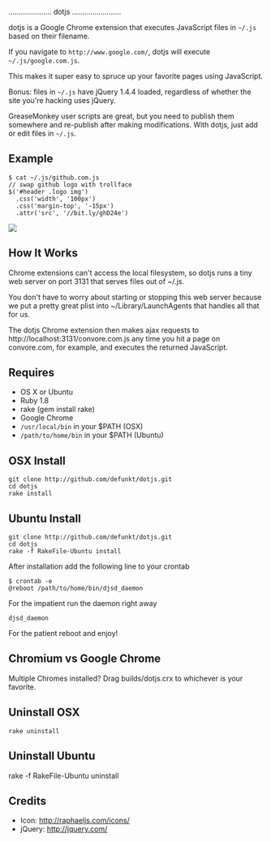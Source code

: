 ..................... dotjs ........................

dotjs  is a  Google Chrome  extension  that executes
JavaScript files in `~/.js` based on their filename.

If  you navigate to  `http://www.google.com/`, dotjs
will execute `~/.js/google.com.js`.

This makes it super  easy to spruce up your favorite
pages using JavaScript.

Bonus:  files in `~/.js`  have jQuery  1.4.4 loaded,
regardless  of  whether  the  site  you're  hacking
uses jQuery.

GreaseMonkey user scripts are great, but you need to
publish them  somewhere and re-publish  after making
modifications. With dotjs, just add or edit files in
`~/.js`.

## Example

    $ cat ~/.js/github.com.js
    // swap github logo with trollface
    $('#header .logo img')
      .css('width', '100px')
      .css('margin-top', '-15px')
      .attr('src', '//bit.ly/ghD24e')

![](https://bit.ly/gAHTbC)

## How It Works

Chrome extensions can't access the local filesystem,
so dotjs  runs a tiny  web server on port  3131 that
serves files out of ~/.js.

You don't  have to worry about  starting or stopping
this web server because  we put a pretty great plist
into  ~/Library/LaunchAgents that  handles  all that
for us.

The dotjs Chrome extension then makes ajax requests
to http://localhost:3131/convore.com.js any time you
hit a page on convore.com, for example, and executes
the returned JavaScript.

## Requires

- OS X or Ubuntu
- Ruby 1.8
- rake (gem install rake)
- Google Chrome
- `/usr/local/bin` in your $PATH (OSX)
- `/path/to/home/bin` in your $PATH (Ubuntu)

## OSX Install

    git clone http://github.com/defunkt/dotjs.git
    cd dotjs
    rake install

## Ubuntu Install

    git clone http://github.com/defunkt/dotjs.git
    cd dotjs
    rake -f RakeFile-Ubuntu install

After installation add the following line to your crontab

    $ crontab -e
    @reboot /path/to/home/bin/djsd_daemon

For the impatient run the daemon right away

    djsd_daemon

For the patient reboot and enjoy!

## Chromium vs Google Chrome

Multiple Chromes installed? Drag builds/dotjs.crx to
whichever is your favorite.

## Uninstall OSX

    rake uninstall

## Uninstall Ubuntu

   rake -f RakeFile-Ubuntu uninstall

## Credits

- Icon: <http://raphaeljs.com/icons/>
- jQuery: <http://jquery.com/>
